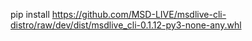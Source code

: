 pip install https://github.com/MSD-LIVE/msdlive-cli-distro/raw/dev/dist/msdlive_cli-0.1.12-py3-none-any.whl
